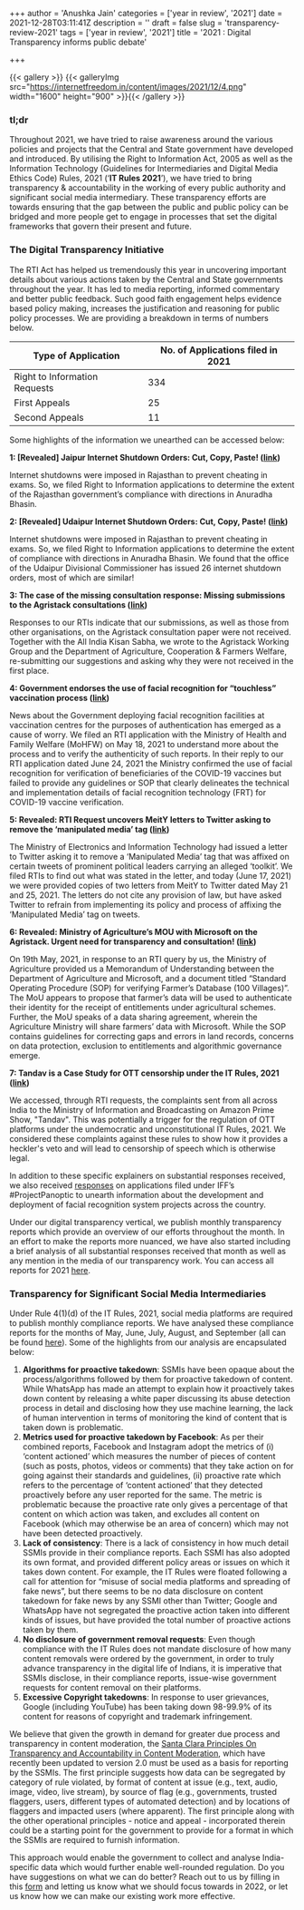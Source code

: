+++
author = 'Anushka Jain'
categories = ['year in review', '2021']
date = 2021-12-28T03:11:41Z
description = ''
draft = false
slug = 'transparency-review-2021'
tags = ['year in review', '2021']
title = '2021 : Digital Transparency informs public debate'

+++


{{< gallery >}}
{{< galleryImg  src="https://internetfreedom.in/content/images/2021/12/4.png" width="1600" height="900" >}}{{< /gallery >}}

>>>> <form><script src="https://checkout.razorpay.com/v1/payment-button.js" data-payment_button_id="pl_HLkgeWGQLMuddp" async> </script> </form>

### tl;dr

Throughout 2021, we have tried to raise awareness around the various policies and projects that the Central and State government have developed and introduced. By utilising the Right to Information Act, 2005 as well as the Information Technology (Guidelines for Intermediaries and Digital Media Ethics Code) Rules, 2021 (‘**IT Rules 2021**’), we have tried to bring transparency & accountability in the working of every public authority and significant social media intermediary. These transparency efforts are towards ensuring that the gap between the public and public policy can be bridged and more people get to engage in processes that set the digital frameworks that govern their present and future.

### The Digital Transparency Initiative

The RTI Act has helped us tremendously this year in uncovering important details about various actions taken by the Central and State governments throughout the year. It has led to media reporting, informed commentary and better public feedback. Such good faith engagement helps evidence based policy making, increases the justification and reasoning for public policy processes. We are providing a breakdown in terms of numbers below.

| Type of Application | No. of Applications filed in 2021 | 
| --- | --- | 
| Right to Information Requests | 334 | 
| First Appeals | 25| 
| Second Appeals | 11 |



Some highlights of the information we unearthed can be accessed below:

**1: [Revealed] Jaipur Internet Shutdown Orders: Cut, Copy, Paste! ([link](https://internetfreedom.in/revealed-jaipur-internet-shutdown-orders-cut-copy-paste-keep-it-on/))**

Internet shutdowns were imposed in Rajasthan to prevent cheating in exams. So, we filed Right to Information applications to determine the extent of the Rajasthan government’s compliance with directions in Anuradha Bhasin.

**2: [Revealed] Udaipur Internet Shutdown Orders: Cut, Copy, Paste! ([link](https://internetfreedom.in/revealed-udaipur-internet-shutdown-orders-cut-copy-paste/))**

Internet shutdowns were imposed in Rajasthan to prevent cheating in exams. So, we filed Right to Information applications to determine the extent of compliance with directions in Anuradha Bhasin. We found that the office of the Udaipur Divisional Commissioner has issued 26 internet shutdown orders, most of which are similar!

**3: The case of the missing consultation response: Missing submissions to the Agristack consultations ([link](https://internetfreedom.in/the-case-of-the-missing-consultation-response-missing-submissions-to-the-agristack-consultations/))**

Responses to our RTIs indicate that our submissions, as well as those from other organisations, on the Agristack consultation paper were not received. Together with the All India Kisan Sabha, we wrote to the Agristack Working Group and the Department of Agriculture, Cooperation & Farmers Welfare, re-submitting our suggestions and asking why they were not received in the first place.

**4: Government endorses the use of facial recognition for “touchless” vaccination process ([link](https://internetfreedom.in/government-endorses-the-use-of-facial-recognition-for-touchless-vaccination-process/))**

News about the Government deploying facial recognition facilities at vaccination centres for the purposes of authentication has emerged as a cause of worry. We filed an RTI application with the Ministry of Health and Family Welfare (MoHFW) on May 18, 2021 to understand more about the process and to verify the authenticity of such reports. In their reply to our RTI application dated June 24, 2021 the Ministry confirmed the use of facial recognition for verification of beneficiaries of the COVID-19 vaccines but failed to provide any guidelines or SOP that clearly delineates the technical and implementation details of facial recognition technology (FRT) for COVID-19 vaccine verification.

**5: Revealed: RTI Request uncovers MeitY letters to Twitter asking to remove the ‘manipulated media’ tag ([link](https://internetfreedom.in/revealed-rti-request-uncovers-meity-letters-to-twitter-asking-to-remove-the-manipulated-media-tag/))**

The Ministry of Electronics and Information Technology had issued a letter to Twitter asking it to remove a ‘Manipulated Media’ tag that was affixed on certain tweets of prominent political leaders carrying an alleged ‘toolkit’. We filed RTIs to find out what was stated in the letter, and today (June 17, 2021) we were provided copies of two letters from MeitY to Twitter dated May 21 and 25, 2021. The letters do not cite any provision of law, but have asked Twitter to refrain from implementing its policy and process of affixing the ‘Manipulated Media’ tag on tweets.

**6: Revealed: Ministry of Agriculture’s MOU with Microsoft on the Agristack. Urgent need for transparency and consultation! ([link](https://internetfreedom.in/revealed-ministry-of-agricultures-mou-with-microsoft-on-the-agristack-urgent-need-for-transparency-and-consultation/))**

On 19th May, 2021, in response to an RTI query by us, the Ministry of Agriculture provided us a Memorandum of Understanding between the Department of Agriculture and Microsoft, and a document titled “Standard Operating Procedure (SOP) for verifying Farmer’s Database (100 Villages)”. The MoU appears to propose that farmer’s data will be used to authenticate their identity for the receipt of entitlements under agricultural schemes. Further, the MoU speaks of a data sharing agreement, wherein the Agriculture Ministry will share farmers’ data with Microsoft. While the SOP contains guidelines for correcting gaps and errors in land records, concerns on data protection, exclusion to entitlements and algorithmic governance emerge.

**7: Tandav is a Case Study for OTT censorship under the IT Rules, 2021 ([link](https://internetfreedom.in/tandav-case-study/))**

We accessed, through RTI requests, the complaints sent from all across India to the Ministry of Information and Broadcasting on Amazon Prime Show, "Tandav". This was potentially a trigger for the regulation of OTT platforms under the undemocratic and unconstitutional IT Rules, 2021. We considered these complaints against these rules to show how it provides a heckler's veto and will lead to censorship of speech which is otherwise legal.

In addition to these specific explainers on substantial responses received, we also received [responses](https://panoptic.in/right-to-information) on applications filed under IFF’s #ProjectPanoptic to unearth information about the development and deployment of facial recognition system projects across the country. 

Under our digital transparency vertical, we publish monthly transparency reports which provide an overview of our efforts throughout the month. In an effort to make the reports more nuanced, we have also started including a brief analysis of all substantial responses received that month as well as any mention in the media of our transparency work. You can access all reports for 2021 [here](https://internetfreedom.in/tag/rtireport/). 

### Transparency for Significant Social Media Intermediaries

Under Rule 4(1)(d) of the IT Rules, 2021, social media platforms are required to publish monthly compliance reports. We have analysed these compliance reports for the months of May, June, July, August, and September (all can be found [here](https://internetfreedom.in/tag/compliance/)). Some of the highlights from our analysis are encapsulated below: 

1. **Algorithms for proactive takedown**: SSMIs have been opaque about the process/algorithms followed by them for proactive takedown of content. While WhatsApp has made an attempt to explain how it proactively takes down content by releasing a white paper discussing its abuse detection process in detail and disclosing how they use machine learning, the lack of human intervention in terms of monitoring the kind of content that is taken down is problematic.
2. **Metrics used for proactive takedown by Facebook**: As per their combined reports, Facebook and Instagram adopt the metrics of (i) ‘content actioned’ which measures the number of pieces of content (such as posts, photos, videos or comments) that they take action on for going against their standards and guidelines, (ii) proactive rate which refers to the percentage of ‘content actioned’ that they detected proactively before any user reported for the same. The metric is problematic because the proactive rate only gives a percentage of that content on which action was taken, and excludes all content on Facebook (which may otherwise be an area of concern) which may not have been detected proactively. 
3. **Lack of consistency**: There is a lack of consistency in how much detail SSMIs provide in their compliance reports. Each SSMI has also adopted its own format, and provided different policy areas or issues on which it takes down content. For example, the IT Rules were floated following a call for attention for “misuse of social media platforms and spreading of fake news”, but there seems to be no data disclosure on content takedown for fake news by any SSMI other than Twitter; Google and WhatsApp have not segregated the proactive action taken into different kinds of issues, but have provided the total number of proactive actions taken by them.
4. **No disclosure of government removal requests**: Even though compliance with the IT Rules does not mandate disclosure of how many content removals were ordered by the government, in order to truly advance transparency in the digital life of Indians, it is imperative that SSMIs disclose, in their compliance reports, issue-wise government requests for content removal on their platforms.
5. **Excessive Copyright takedowns**: In response to user grievances, Google (including YouTube) has been taking down 98-99.9% of its content for reasons of copyright and trademark infringement.

We believe that given the growth in demand for greater due process and transparency in content moderation, the [Santa Clara Principles On Transparency and Accountability in Content Moderation](https://santaclaraprinciples.org/), which have recently been updated to version 2.0 must be used as a basis for reporting by the SSMIs. The first principle suggests how data can be segregated by category of rule violated, by format of content at issue (e.g., text, audio, image, video, live stream), by source of flag (e.g., governments, trusted flaggers, users, different types of automated detection) and by locations of flaggers and impacted users (where apparent). The first principle along with the other operational principles - notice and appeal - incorporated therein could be a starting point for the government to provide for a format in which the SSMIs are required to furnish information.

This approach would enable the government to collect and analyse India-specific data which would further enable well-rounded regulation. Do you have suggestions on what we can do better? Reach out to us by filling in this [form](https://blocksurvey.io/survey/1PfQfn62JSDjjyK4nuHoY5t21wKeuocLLm/46900ba6-e7e4-463e-8762-6212fb9e1204/r/o) and letting us know what we should focus towards in 2022, or let us know how we can make our existing work more effective.

> > > <form><script src="https://cdn.razorpay.com/static/widget/subscription-button.js" data-subscription_button_id="pl_HLk5qU1K35hmPH" data-button_theme="brand-color" async> </script> </form>



